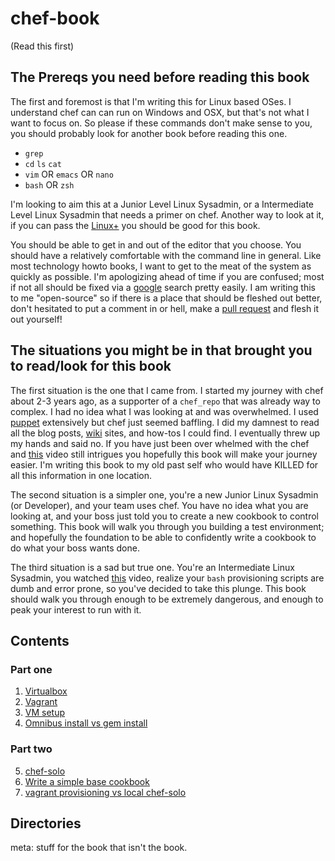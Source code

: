chef-book
=========
(Read this first)

The Prereqs you need before reading this book
----------------------------------------------
The first and foremost is that I'm writing this for Linux based OSes. I understand chef can can run on Windows and OSX, but that's not what I want to focus on.
So please if these commands don't make sense to you, you should probably look for another book before reading this one.

- `grep`
- `cd` `ls` `cat`
- `vim` OR `emacs` OR `nano`
- `bash` OR `zsh`

I'm looking to aim this at a Junior Level Linux Sysadmin, or a Intermediate Level Linux Sysadmin that needs a primer on chef. Another way to look at it, if you can pass the [Linux+](http://certification.comptia.org/getCertified/certifications/linux.aspx) you should be good for this book.

You should be able to get in and out of the editor that you choose. You should have a relatively comfortable with the command line in general.
Like most technology howto books, I want to get to the meat of the system as quickly as possible. I'm apologizing ahead of time if you are confused; most if not all should be fixed via a [google](http://lmgtfy.com/) search pretty easily.
I am writing this to me "open-source" so if there is a place that should be fleshed out better, don't hesitated to put a comment in or hell, make a [pull request](https://github.com/jjasghar/chef-book/pulls) and flesh it out yourself!

The situations you might be in that brought you to read/look for this book
--------------------------------------------------------------------------
The first situation is the one that I came from.  I started my journey with chef about 2-3 years ago, as a supporter of a `chef_repo` that was already way to complex. I had no idea what I was looking at and was overwhelmed. I used [puppet](http://puppetlabs.com/) extensively but chef just seemed baffling. I did my damnest to read all the blog posts, [wiki](https://wiki.opscode.com/display/chef/Home) sites, and how-tos I could find. I eventually threw up my hands and said no. If you have just been over whelmed with the chef and [this](http://www.youtube.com/watch?v=UpHKVkLDBtU) video still intrigues you hopefully this book will make your journey easier. I'm writing this book to my old past self who would have KILLED for all this information in one location.

The second situation is a simpler one, you're a new Junior Linux Sysadmin (or Developer), and your team uses chef. You have no idea what you are looking at, and your boss just told you to create a new cookbook to control something. This book will walk you through you building a test environment; and hopefully the foundation to be able to confidently write a cookbook to do what your boss wants done.

The third situation is a sad but true one. You're an Intermediate Linux Sysadmin, you watched [this](http://www.youtube.com/watch?v=UpHKVkLDBtU) video, realize your `bash` provisioning scripts are dumb and error prone, so you've decided to take this plunge. This book should walk you through enough to be extremely dangerous, and enough to peak your interest to run with it.

Contents
--------

### Part one

1. [Virtualbox](part1/1-virtualbox.md)
2. [Vagrant](part1/2-vagrant.md)
3. [VM setup](part1/3-vm-setup.md)
4. [Omnibus install vs gem install](part1/4-omnibus-install-vs-gem-install.md)

### Part two

5. [chef-solo](part2/5-chef-solo.md)
6. [Write a simple base cookbook](part2/6-write-simple-base-cookbook.md)
7. [vagrant provisioning vs local chef-solo](part2/7-vagrant-provisioning-vs-local-chef-solo.md)

Directories
-----------
meta: stuff for the book that isn't the book.

